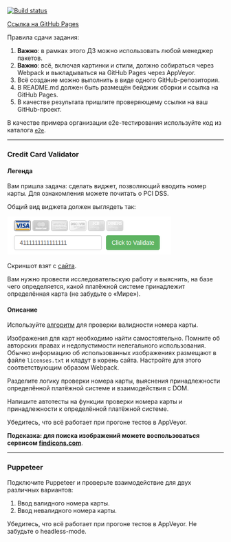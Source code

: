 [![Build status](https://ci.appveyor.com/api/projects/status/tahmu6ymryu35d67?svg=true)](https://ci.appveyor.com/project/vladvolkov71/ahj-code-tests)



[Сcылка на GitHub Pages](https://vladvolkov71.github.io/ahj-code-tests/)

Правила сдачи задания:

1. **Важно**: в рамках этого ДЗ можно использовать любой менеджер пакетов.
1. **Важно**: всё, включая картинки и стили, должно собираться через Webpack и выкладываться на GitHub Pages через AppVeyor.
1. Всё создание можно выполнить в виде одного GitHub-репозитория.
1. В README.md должен быть размещён бейджик сборки и ссылка на GitHub Pages.
1. В качестве результата пришлите проверяющему ссылки на ваш GitHub-проект.

В качестве примера организации e2e-тестирования используйте код из каталога [`e2e`](e2e).

---

### Credit Card Validator

#### Легенда

Вам пришла задача: сделать виджет, позволяющий вводить номер карты. Для ознакомления можете почитать о PCI DSS.

Общий вид виджета должен выглядеть так:

![](./src/images/validator.png)

Скриншот взят с [сайта](http://www.validcreditcardnumber.com).

Вам нужно провести исследовательскую работу и выяснить, на базе чего определяется, какой платёжной системе принадлежит определённая карта (не забудьте о «Мире»).

#### Описание

Используйте [алгоритм](https://en.wikipedia.org/wiki/Luhn_algorithm) для проверки валидности номера карты.

Изображения для карт необходимо найти самостоятельно. Помните об авторских правах и недопустимости нелегального использования. Обычно информацию об использованных изображениях размещают в файле `licenses.txt` и кладут в корень сайта. Настройте для этого соответствующим образом Webpack.

Разделите логику проверки номера карты, выяснения принадлежности определённой платёжной системе и взаимодействия с DOM.

Напишите автотесты на функции проверки номера карты и принадлежности к определённой платёжной системе.

Убедитесь, что всё работает при прогоне тестов в AppVeyor.

**Подсказка: для поиска изображений можете воспользоваться сервисом [findicons.com](https://findicons.com)**.

---

### Puppeteer

Подключите Puppeteer и проверьте взаимодействие для двух различных вариантов:
1. Ввод валидного номера карты.
1. Ввод невалидного номера карты.

Убедитесь, что всё работает при прогоне тестов в AppVeyor. Не забудьте о headless-mode.
